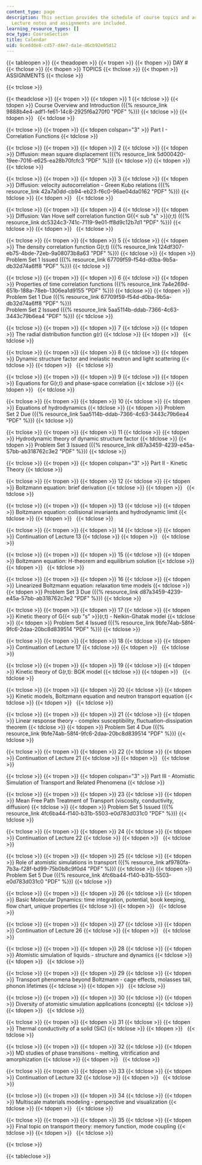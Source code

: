 ```yaml
---
content_type: page
description: This section provides the schedule of course topics and assignments.
  Lecture notes and assignments are included.
learning_resource_types: []
ocw_type: CourseSection
title: Calendar
uid: 9ceddde8-cd57-d4e7-da1e-d6cb92e05d12
---
```


{{< tableopen >}}
{{< theadopen >}}
{{< tropen >}}
{{< thopen >}}
DAY #
{{< thclose >}}
{{< thopen >}}
TOPICS
{{< thclose >}}
{{< thopen >}}
ASSIGNMENTS
{{< thclose >}}

{{< trclose >}}

{{< theadclose >}}
{{< tropen >}}
{{< tdopen >}}
1
{{< tdclose >}}
{{< tdopen >}}
Course Overview and Introduction ({{% resource_link 9888b4e4-adf1-fe61-14c8-2925f6a270f0 "PDF" %}})
{{< tdclose >}}
{{< tdopen >}}
 
{{< tdclose >}}

{{< trclose >}}
{{< tropen >}}
{{< tdopen colspan="3" >}}
Part I - Correlation Functions
{{< tdclose >}}

{{< trclose >}}
{{< tropen >}}
{{< tdopen >}}
2
{{< tdclose >}}
{{< tdopen >}}
Diffusion: mean square displacement ({{% resource_link 5d000420-19ee-7016-e625-ea28b70fcfc3 "PDF" %}})
{{< tdclose >}}
{{< tdopen >}}
 
{{< tdclose >}}

{{< trclose >}}
{{< tropen >}}
{{< tdopen >}}
3
{{< tdclose >}}
{{< tdopen >}}
Diffusion: velocity autocorrelation - Green Kubo relations ({{% resource_link 42a7a0dd-cb94-eb23-f6c0-96ae04da0162 "PDF" %}})
{{< tdclose >}}
{{< tdopen >}}
 
{{< tdclose >}}

{{< trclose >}}
{{< tropen >}}
{{< tdopen >}}
4
{{< tdclose >}}
{{< tdopen >}}
Diffusion: Van Hove self correlation function G{{< sub "s" >}}(r,t) ({{% resource_link dc5324c3-741c-7119-9e01-ff8d9c12b7d1 "PDF" %}})
{{< tdclose >}}
{{< tdopen >}}
 
{{< tdclose >}}

{{< trclose >}}
{{< tropen >}}
{{< tdopen >}}
5
{{< tdclose >}}
{{< tdopen >}}
The density correlation function G(r,t) ({{% resource_link 124df307-eb75-4bde-72eb-9a08073b8a63 "PDF" %}})
{{< tdclose >}}
{{< tdopen >}}
Problem Set 1 Issued ({{% resource_link 67709f59-f54d-d0ba-9b5a-db32d74a6ff8 "PDF" %}})
{{< tdclose >}}

{{< trclose >}}
{{< tropen >}}
{{< tdopen >}}
6
{{< tdclose >}}
{{< tdopen >}}
Properties of time correlation functions ({{% resource_link 7a4e269d-651b-188a-78eb-1306ea1d9155 "PDF" %}})
{{< tdclose >}}
{{< tdopen >}}
Problem Set 1 Due ({{% resource_link 67709f59-f54d-d0ba-9b5a-db32d74a6ff8 "PDF" %}})  
Problem Set 2 Issued ({{% resource_link 5aa5114b-ddab-7366-4c63-3443c79b6ea4 "PDF" %}})
{{< tdclose >}}

{{< trclose >}}
{{< tropen >}}
{{< tdopen >}}
7
{{< tdclose >}}
{{< tdopen >}}
The radial distribution function g(r)
{{< tdclose >}}
{{< tdopen >}}
 
{{< tdclose >}}

{{< trclose >}}
{{< tropen >}}
{{< tdopen >}}
8
{{< tdclose >}}
{{< tdopen >}}
Dynamic structure factor and inelastic neutron and light scattering
{{< tdclose >}}
{{< tdopen >}}
 
{{< tdclose >}}

{{< trclose >}}
{{< tropen >}}
{{< tdopen >}}
9
{{< tdclose >}}
{{< tdopen >}}
Equations for G(r,t) and phase-space correlation
{{< tdclose >}}
{{< tdopen >}}
 
{{< tdclose >}}

{{< trclose >}}
{{< tropen >}}
{{< tdopen >}}
10
{{< tdclose >}}
{{< tdopen >}}
Equations of hydrodynamics
{{< tdclose >}}
{{< tdopen >}}
Problem Set 2 Due ({{% resource_link 5aa5114b-ddab-7366-4c63-3443c79b6ea4 "PDF" %}})
{{< tdclose >}}

{{< trclose >}}
{{< tropen >}}
{{< tdopen >}}
11
{{< tdclose >}}
{{< tdopen >}}
Hydrodynamic theory of dynamic structure factor
{{< tdclose >}}
{{< tdopen >}}
Problem Set 3 Issued ({{% resource_link d87a3459-4239-e45a-57bb-ab318762c3e2 "PDF" %}})
{{< tdclose >}}

{{< trclose >}}
{{< tropen >}}
{{< tdopen colspan="3" >}}
Part II - Kinetic Theory
{{< tdclose >}}

{{< trclose >}}
{{< tropen >}}
{{< tdopen >}}
12
{{< tdclose >}}
{{< tdopen >}}
Boltzmann equation: brief derivation
{{< tdclose >}}
{{< tdopen >}}
 
{{< tdclose >}}

{{< trclose >}}
{{< tropen >}}
{{< tdopen >}}
13
{{< tdclose >}}
{{< tdopen >}}
Boltzmann equation: collisional invariants and hydrodynamic limit
{{< tdclose >}}
{{< tdopen >}}
 
{{< tdclose >}}

{{< trclose >}}
{{< tropen >}}
{{< tdopen >}}
14
{{< tdclose >}}
{{< tdopen >}}
Continuation of Lecture 13
{{< tdclose >}}
{{< tdopen >}}
 
{{< tdclose >}}

{{< trclose >}}
{{< tropen >}}
{{< tdopen >}}
15
{{< tdclose >}}
{{< tdopen >}}
Boltzmann equation: H-theorem and equilibrium solution
{{< tdclose >}}
{{< tdopen >}}
 
{{< tdclose >}}

{{< trclose >}}
{{< tropen >}}
{{< tdopen >}}
16
{{< tdclose >}}
{{< tdopen >}}
Linearized Boltzmann equation: relaxation time models
{{< tdclose >}}
{{< tdopen >}}
Problem Set 3 Due ({{% resource_link d87a3459-4239-e45a-57bb-ab318762c3e2 "PDF" %}})
{{< tdclose >}}

{{< trclose >}}
{{< tropen >}}
{{< tdopen >}}
17
{{< tdclose >}}
{{< tdopen >}}
Kinetic theory of G{{< sub "s" >}}(r,t) - Nelkin-Ghatak model
{{< tdclose >}}
{{< tdopen >}}
Problem Set 4 Issued ({{% resource_link 9bfe74ab-58f4-9fc6-2daa-20bc8d839514 "PDF" %}})
{{< tdclose >}}

{{< trclose >}}
{{< tropen >}}
{{< tdopen >}}
18
{{< tdclose >}}
{{< tdopen >}}
Continuation of Lecture 17
{{< tdclose >}}
{{< tdopen >}}
 
{{< tdclose >}}

{{< trclose >}}
{{< tropen >}}
{{< tdopen >}}
19
{{< tdclose >}}
{{< tdopen >}}
Kinetic theory of G(r,t): BGK model
{{< tdclose >}}
{{< tdopen >}}
 
{{< tdclose >}}

{{< trclose >}}
{{< tropen >}}
{{< tdopen >}}
20
{{< tdclose >}}
{{< tdopen >}}
Kinetic models, Boltzmann equation and neutron transport equation
{{< tdclose >}}
{{< tdopen >}}
 
{{< tdclose >}}

{{< trclose >}}
{{< tropen >}}
{{< tdopen >}}
21
{{< tdclose >}}
{{< tdopen >}}
Linear response theory - complex susceptibility, fluctuation-dissipation theorem
{{< tdclose >}}
{{< tdopen >}}
Problem Set 4 Due ({{% resource_link 9bfe74ab-58f4-9fc6-2daa-20bc8d839514 "PDF" %}})
{{< tdclose >}}

{{< trclose >}}
{{< tropen >}}
{{< tdopen >}}
22
{{< tdclose >}}
{{< tdopen >}}
Continuation of Lecture 21
{{< tdclose >}}
{{< tdopen >}}
 
{{< tdclose >}}

{{< trclose >}}
{{< tropen >}}
{{< tdopen colspan="3" >}}
Part III - Atomistic Simulation of Transport and Related Phenomena
{{< tdclose >}}

{{< trclose >}}
{{< tropen >}}
{{< tdopen >}}
23
{{< tdclose >}}
{{< tdopen >}}
Mean Free Path Treatment of Transport (viscosity, conductivity, diffusion)
{{< tdclose >}}
{{< tdopen >}}
Problem Set 5 Issued ({{% resource_link 4fc6ba44-f140-b31b-5503-e0d783d031c0 "PDF" %}})
{{< tdclose >}}

{{< trclose >}}
{{< tropen >}}
{{< tdopen >}}
24
{{< tdclose >}}
{{< tdopen >}}
Continuation of Lecture 22
{{< tdclose >}}
{{< tdopen >}}
 
{{< tdclose >}}

{{< trclose >}}
{{< tropen >}}
{{< tdopen >}}
25
{{< tdclose >}}
{{< tdopen >}}
Role of atomistic simulations in transport ({{% resource_link af9780fa-7b3a-f28f-bd99-75b0b8c9f0d4 "PDF" %}})
{{< tdclose >}}
{{< tdopen >}}
Problem Set 5 Due ({{% resource_link 4fc6ba44-f140-b31b-5503-e0d783d031c0 "PDF" %}})
{{< tdclose >}}

{{< trclose >}}
{{< tropen >}}
{{< tdopen >}}
26
{{< tdclose >}}
{{< tdopen >}}
Basic Molecular Dynamics: time integration, potential, book keeping, flow chart, unique properties
{{< tdclose >}}
{{< tdopen >}}
 
{{< tdclose >}}

{{< trclose >}}
{{< tropen >}}
{{< tdopen >}}
27
{{< tdclose >}}
{{< tdopen >}}
Continuation of Lecture 26
{{< tdclose >}}
{{< tdopen >}}
 
{{< tdclose >}}

{{< trclose >}}
{{< tropen >}}
{{< tdopen >}}
28
{{< tdclose >}}
{{< tdopen >}}
Atomistic simulation of liquids - structure and dynamics
{{< tdclose >}}
{{< tdopen >}}
 
{{< tdclose >}}

{{< trclose >}}
{{< tropen >}}
{{< tdopen >}}
29
{{< tdclose >}}
{{< tdopen >}}
Transport phenomena beyond Boltzmann - cage effects, molasses tail, phonon lifetimes
{{< tdclose >}}
{{< tdopen >}}
 
{{< tdclose >}}

{{< trclose >}}
{{< tropen >}}
{{< tdopen >}}
30
{{< tdclose >}}
{{< tdopen >}}
Diversity of atomistic simulation applications (concepts)
{{< tdclose >}}
{{< tdopen >}}
 
{{< tdclose >}}

{{< trclose >}}
{{< tropen >}}
{{< tdopen >}}
31
{{< tdclose >}}
{{< tdopen >}}
Thermal conductivity of a solid (SiC)
{{< tdclose >}}
{{< tdopen >}}
 
{{< tdclose >}}

{{< trclose >}}
{{< tropen >}}
{{< tdopen >}}
32
{{< tdclose >}}
{{< tdopen >}}
MD studies of phase transitions - melting, vitrification and amorphization
{{< tdclose >}}
{{< tdopen >}}
 
{{< tdclose >}}

{{< trclose >}}
{{< tropen >}}
{{< tdopen >}}
33
{{< tdclose >}}
{{< tdopen >}}
Continuation of Lecture 32
{{< tdclose >}}
{{< tdopen >}}
 
{{< tdclose >}}

{{< trclose >}}
{{< tropen >}}
{{< tdopen >}}
34
{{< tdclose >}}
{{< tdopen >}}
Multiscale materials modeling - perspective and visualization
{{< tdclose >}}
{{< tdopen >}}
 
{{< tdclose >}}

{{< trclose >}}
{{< tropen >}}
{{< tdopen >}}
35
{{< tdclose >}}
{{< tdopen >}}
Final topic on transport theory: memory function, mode coupling
{{< tdclose >}}
{{< tdopen >}}
 
{{< tdclose >}}

{{< trclose >}}

{{< tableclose >}}